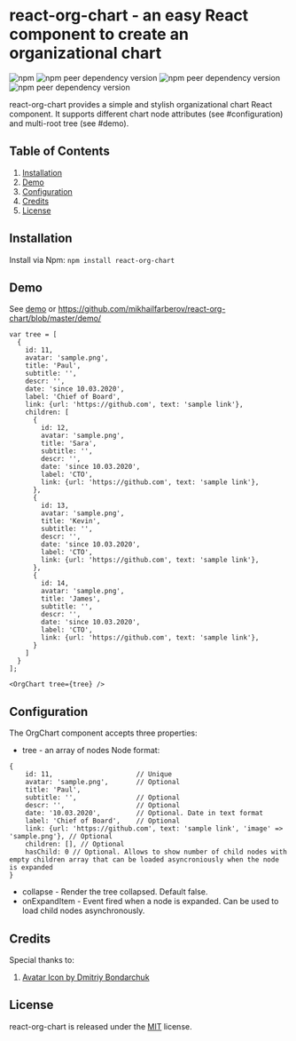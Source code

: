 # react-org-chart - an easy React component to create an organizational chart

![npm](https://img.shields.io/npm/v/@mikhailfarberov/react-org-chart)
![npm peer dependency version](https://img.shields.io/npm/dependency-version/@mikhailfarberov/react-org-chart/peer/react)
![npm peer dependency version](https://img.shields.io/npm/dependency-version/@mikhailfarberov/react-org-chart/peer/react-dom)
![npm peer dependency version](https://img.shields.io/npm/dependency-version/@mikhailfarberov/react-org-chart/peer/prop-types)

react-org-chart provides a simple and stylish organizational chart React component. It supports different chart node attributes (see #configuration) and multi-root tree (see #demo).

## Table of Contents

1. [Installation](#installation)
2. [Demo](#usage)
3. [Configuration](#configuration)
4. [Credits](#credits)
5. [License](#license)

## Installation

Install via Npm:
```npm install react-org-chart```

## Demo

See [demo](https://itworks.pw/demo/react-org-chart/) or https://github.com/mikhailfarberov/react-org-chart/blob/master/demo/

```
var tree = [
  {
    id: 11,
    avatar: 'sample.png',
    title: 'Paul',
    subtitle: '',
    descr: '',
    date: 'since 10.03.2020',
    label: 'Chief of Board',
    link: {url: 'https://github.com', text: 'sample link'}, 
    children: [
      {
        id: 12,
        avatar: 'sample.png',
        title: 'Sara',
        subtitle: '',
        descr: '',
        date: 'since 10.03.2020',
        label: 'CTO',
        link: {url: 'https://github.com', text: 'sample link'}, 
      },
      {
        id: 13,
        avatar: 'sample.png',
        title: 'Kevin',
        subtitle: '',
        descr: '',
        date: 'since 10.03.2020',
        label: 'CTO',
        link: {url: 'https://github.com', text: 'sample link'}, 
      },
      {
        id: 14,
        avatar: 'sample.png',
        title: 'James',
        subtitle: '',
        descr: '',
        date: 'since 10.03.2020',
        label: 'CTO',
        link: {url: 'https://github.com', text: 'sample link'}, 
      }
    ]
  }
];

<OrgChart tree={tree} />
```

## Configuration

The OrgChart component accepts three properties:
* tree - an array of nodes
Node format:
```
{
    id: 11,                     // Unique
    avatar: 'sample.png',       // Optional
    title: 'Paul',
    subtitle: '',               // Optional
    descr: '',                  // Optional
    date: '10.03.2020',         // Optional. Date in text format
    label: 'Chief of Board',    // Optional
    link: {url: 'https://github.com', text: 'sample link', 'image' => 'sample.png'}, // Optional
    children: [], // Optional
    hasChild: 0 // Optional. Allows to show number of child nodes with empty children array that can be loaded asyncroniously when the node is expanded
}
```

* collapse - Render the tree collapsed. Default false.
* onExpandItem - Event fired when a node is expanded. Can be used to load child nodes asynchronously.

## Credits
Special thanks to:
1. [Avatar Icon by Dmitriy Bondarchuk](https://iconscout.com/icons/avatar)

## License
react-org-chart is released under the [MIT](https://github.com/mikhailfarberov/react-org-chart/blob/master/LICENSE) license.
